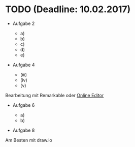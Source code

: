 # TODO (Deadline: 10.02.2017)
* Aufgabe 2
  * a)
  * b)
  * c)
  * d)
  * e)

* Aufgabe 4
  * (iii)
  * (iv)
  * (v)

Bearbeitung mit Remarkable oder [Online Editor](https://upmath.me/)

* Aufgabe 6
  * a)
  * b)

* Aufgabe 8

Am Besten mit draw.io
